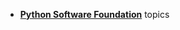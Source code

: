 <body link="#C0C0C0" vlink="#808080" alink="#FF0000">

- [**Python Software Foundation**](psf) topics
